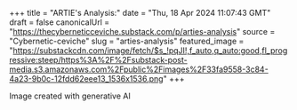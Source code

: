 +++
title = "ARTIE's Analysis:"
date = "Thu, 18 Apr 2024 11:07:43 GMT"
draft = false
canonicalUrl = "https://thecyberneticceviche.substack.com/p/arties-analysis"
source = "Cybernetic-ceviche"
slug = "arties-analysis"
featured_image = "https://substackcdn.com/image/fetch/$s_!pqJI!,f_auto,q_auto:good,fl_progressive:steep/https%3A%2F%2Fsubstack-post-media.s3.amazonaws.com%2Fpublic%2Fimages%2F33fa9558-3c84-4a23-9b0c-12fdd62eee13_1536x1536.png"
+++

Image created with generative AI
